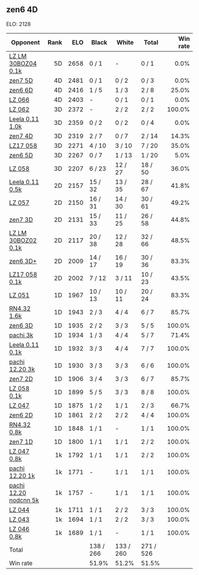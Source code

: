 ## zen6 4D ##

ELO: 2128

Opponent | Rank | ELO | Black | White | Total | Win rate
---------|-----:|----:|-------|-------|-------|-------:
[LZ LM 30BOZ04 0.1k](LZ%20LM%2030BOZ04%200.1k.md) | 5D | 2658 | 0 / 1 | - | 0 / 1 | 0.0%
[zen7 5D](zen7%205D.md) | 4D | 2481 | 0 / 1 | 0 / 2 | 0 / 3 | 0.0%
[zen6 6D](zen6%206D.md) | 4D | 2416 | 1 / 5 | 1 / 3 | 2 / 8 | 25.0%
[LZ 066](LZ%20066.md) | 4D | 2403 | - | 0 / 1 | 0 / 1 | 0.0%
[LZ 062](LZ%20062.md) | 3D | 2372 | - | 2 / 2 | 2 / 2 | 100.0%
[Leela 0.11 1.0k](Leela%200.11%201.0k.md) | 3D | 2359 | 0 / 2 | 0 / 2 | 0 / 4 | 0.0%
[zen7 4D](zen7%204D.md) | 3D | 2319 | 2 / 7 | 0 / 7 | 2 / 14 | 14.3%
[LZ17 058](LZ17%20058.md) | 3D | 2271 | 4 / 10 | 3 / 10 | 7 / 20 | 35.0%
[zen6 5D](zen6%205D.md) | 3D | 2267 | 0 / 7 | 1 / 13 | 1 / 20 | 5.0%
[LZ 058](LZ%20058.md) | 3D | 2207 | 6 / 23 | 12 / 27 | 18 / 50 | 36.0%
[Leela 0.11 0.5k](Leela%200.11%200.5k.md) | 2D | 2157 | 15 / 32 | 13 / 35 | 28 / 67 | 41.8%
[LZ 057](LZ%20057.md) | 2D | 2150 | 16 / 31 | 14 / 30 | 30 / 61 | 49.2%
[zen7 3D](zen7%203D.md) | 2D | 2131 | 15 / 33 | 11 / 25 | 26 / 58 | 44.8%
[LZ LM 30BOZ02 0.1k](LZ%20LM%2030BOZ02%200.1k.md) | 2D | 2117 | 20 / 38 | 12 / 28 | 32 / 66 | 48.5%
[zen6 3D+](zen6%203D+.md) | 2D | 2009 | 14 / 17 | 16 / 19 | 30 / 36 | 83.3%
[LZ17 058 0.1k](LZ17%20058%200.1k.md) | 2D | 2002 | 7 / 12 | 3 / 11 | 10 / 23 | 43.5%
[LZ 051](LZ%20051.md) | 1D | 1967 | 10 / 13 | 10 / 11 | 20 / 24 | 83.3%
[RN4.32 1.6k](RN4.32%201.6k.md) | 1D | 1943 | 2 / 3 | 4 / 4 | 6 / 7 | 85.7%
[zen6 3D](zen6%203D.md) | 1D | 1935 | 2 / 2 | 3 / 3 | 5 / 5 | 100.0%
[pachi 3k](pachi%203k.md) | 1D | 1934 | 1 / 3 | 4 / 4 | 5 / 7 | 71.4%
[Leela 0.11 0.1k](Leela%200.11%200.1k.md) | 1D | 1932 | 3 / 3 | 4 / 4 | 7 / 7 | 100.0%
[pachi 12.20 3k](pachi%2012.20%203k.md) | 1D | 1930 | 3 / 3 | 3 / 3 | 6 / 6 | 100.0%
[zen7 2D](zen7%202D.md) | 1D | 1906 | 3 / 4 | 3 / 3 | 6 / 7 | 85.7%
[LZ 058 0.1k](LZ%20058%200.1k.md) | 1D | 1899 | 5 / 5 | 3 / 3 | 8 / 8 | 100.0%
[LZ 047](LZ%20047.md) | 1D | 1875 | 1 / 2 | 1 / 1 | 2 / 3 | 66.7%
[zen6 2D](zen6%202D.md) | 1D | 1861 | 2 / 2 | 2 / 2 | 4 / 4 | 100.0%
[RN4.32 0.8k](RN4.32%200.8k.md) | 1D | 1848 | 1 / 1 | - | 1 / 1 | 100.0%
[zen7 1D](zen7%201D.md) | 1D | 1800 | 1 / 1 | 1 / 1 | 2 / 2 | 100.0%
[LZ 047 0.8k](LZ%20047%200.8k.md) | 1k | 1792 | 1 / 1 | 1 / 1 | 2 / 2 | 100.0%
[pachi 12.20 1k](pachi%2012.20%201k.md) | 1k | 1771 | - | 1 / 1 | 1 / 1 | 100.0%
[pachi 12.20 nodcnn 5k](pachi%2012.20%20nodcnn%205k.md) | 1k | 1757 | - | 1 / 1 | 1 / 1 | 100.0%
[LZ 044](LZ%20044.md) | 1k | 1711 | 1 / 1 | 2 / 2 | 3 / 3 | 100.0%
[LZ 043](LZ%20043.md) | 1k | 1694 | 1 / 1 | 2 / 2 | 3 / 3 | 100.0%
[LZ 046 0.8k](LZ%20046%200.8k.md) | 1k | 1689 | 1 / 1 | - | 1 / 1 | 100.0%
Total | | | 138 / 266 | 133 / 260 | 271 / 526 | 
Win rate| | | 51.9% | 51.2% | 51.5% | 
